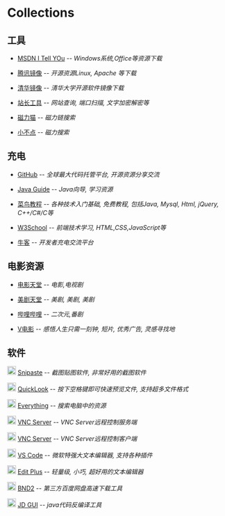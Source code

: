 # Collections

## __工具__

- [MSDN I Tell YOu](http://msdn.itellyou.cn/) -- _Windows系统,Office等资源下载_

- [腾讯镜像](https://mirrors.cloud.tencent.com) -- _开源资源Linux, Apache 等下载_

- [清华镜像](https://mirrors.tuna.tsinghua.edu.cn) -- _清华大学开源软件镜像下载_



- [站长工具](http://tool.chinaz.com) -- _网站查询, 端口扫描, 文字加密解密等_

- [磁力猫](https://www.cilimao.email/) -- _磁力链搜索_

- [小不点](https://www.xiaobd.net/) -- _磁力搜索_

## __充电__

- [GitHub](https://github.com)  -- _全球最大代码托管平台, 开源资源分享交流_

- [Java Guide](https://github.com/Snailclimb/JavaGuide) -- _Java向导, 学习资源_

- [菜鸟教程](https://www.runoob.com/) -- _各种技术入门基础, 免费教程, 包括Java, Mysql, Html, jQuery, C++/C#/C等_

- [W3School](http://www.w3school.com.cn) -- _前端技术学习, HTML,CSS,JavaScript等_

- [牛客](https://www.nowcoder.com/) -- _开发者充电交流平台_

## __电影资源__

- [电影天堂](https://www.dy2018.com/) -- _电影,电视剧_

- [美剧天堂](https://www.meijutt.com/) -- _美剧, 美剧, 美剧_

- [哔哩哔哩](https://www.bilibili.com/) -- _二次元,番剧_

- [V电影](https://www.vmovier.com/) -- _感悟人生只需一刻钟, 短片, 优秀广告, 灵感寻找地_

## __软件__

<img width="20px" src='https://www.snipaste.com/img/logo.svg' > [Snipaste](https://www.snipaste.com/) -- _截图贴图软件, 非常好用的截图软件_

<img width="20px" src="https://windows-cdn.softpedia.com/screenshots/ico/QuickLook-xupefei.png" > [QuickLook](https://pooi.moe/QuickLook/) -- _按下空格键即可快速预览文件, 支持超多文件格式_

<img width="20px" src="https://www.voidtools.com/e2.png"> [Everything](https://www.voidtools.com/zh-cn/) -- _搜索电脑中的资源_

<img width="20px" src="https://static.realvnc.com/static/107093740/img/favicon.ico"> [VNC Server](https://www.realvnc.com/en/connect/download/vnc/) -- _VNC Server远程控制服务端_

<img width="20px" src="https://static.realvnc.com/static/107093740/img/favicon.ico"> [VNC Server](https://www.realvnc.com/en/connect/download/viewer/) -- _VNC Server远程控制客户端_

<img width="20px" src="https://code.visualstudio.com/favicon.ico"> [VS Code](https://code.visualstudio.com/) -- _微软特强大文本编辑器, 支持各种插件_

<img width="20px" src="https://www.editplus.com/favicon.ico"> [Edit Plus](https://www.editplus.com/) -- _轻量级, 小巧, 超好用的文本编辑器_

<img width="20px" src="https://raw.githubusercontent.com/b3log/baidu-netdisk-downloaderx/master/bnd2/react/public/logo.png"> [BND2](https://github.com/b3log/baidu-netdisk-downloaderx) -- _第三方百度网盘高速下载工具_

<img width="20px" src="http://java-decompiler.github.io/img/Icon_java_64.png"> [JD GUI](http://java-decompiler.github.io/) -- _java代码反编译工具_
